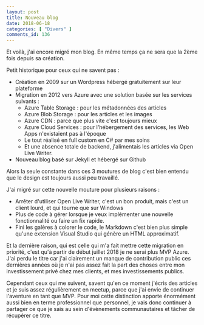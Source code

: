 ```yaml
---
layout: post
title: Nouveau blog
date: 2018-06-18
categories: [ "Divers" ]
comments_id: 136 
---
```


Et voilà, j'ai encore migré mon blog. En même temps ça ne sera que la 2ème fois depuis sa création.

Petit historique pour ceux qui ne savent pas :

* Création en 2009 sur un Wordpress hébergé gratuitement sur leur plateforme
* Migration en 2012 vers Azure avec une solution basée sur les services suivants :
  * Azure Table Storage : pour les métadonnées des articles
  * Azure Blob Storage : pour les articles et les images
  * Azure CDN : parce que plus vite c'est toujours mieux
  * Azure Cloud Services : pour l'hébergement des services, les Web Apps n'existaient pas à l'époque
  * Le tout réalisé en full custom en C# par mes soins
  * Et une absence totale de backend, j'alimentais les articles via Open Live Writer.
* Nouveau blog basé sur Jekyll et hébergé sur Github

Alors la seule constante dans ces 3 moutures de blog c'est bien entendu que le design est toujours aussi peu travaillé.

J'ai migré sur cette nouvelle mouture pour plusieurs raisons :

* Arrêter d'utiliser Open Live Writer, c'est un bon produit, mais c'est un client lourd, et qui tourne que sur Windows
* Plus de code à gérer lorsque je veux implémenter une nouvelle fonctionnalité ou faire un fix rapide.
* Fini les galères à colorer le code, le Markdown c'est bien plus simple qu'une extension Visual Studio qui génère un HTML approximatif.

Et la dernière raison, qui est celle qui m'a fait mettre cette migration en priorité, c'est qu'à partir de début juillet 2018 je ne serai plus MVP Azure. J'ai perdu le titre car j'ai clairement un manque de contribution public ces dernières années où je n'ai pas assez fait la part des choses entre mon investissement privé chez mes clients, et mes investissements publics.

Cependant ceux qui me suivent, savent qu'en ce moment j'écris des articles et je suis assez régulièrement en meetup, parce que j'ai envie de continuer l'aventure en tant que MVP. Pour moi cette distinction apporte énormément aussi bien en terme professionnel que personnel, je vais donc continuer à partager ce que je sais au sein d'évènements communautaires et tâcher de récupérer ce titre.
